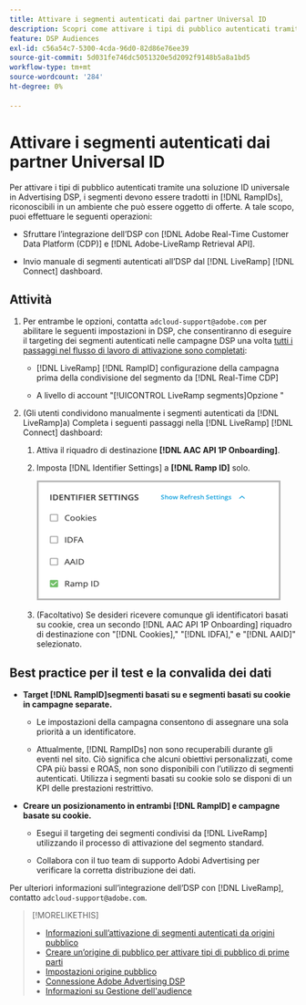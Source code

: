 ```yaml
---
title: Attivare i segmenti autenticati dai partner Universal ID
description: Scopri come attivare i tipi di pubblico autenticati tramite una soluzione ID universale.
feature: DSP Audiences
exl-id: c56a54c7-5300-4cda-96d0-82d86e76ee39
source-git-commit: 5d031fe746dc5051320e5d2092f9148b5a8a1bd5
workflow-type: tm+mt
source-wordcount: '284'
ht-degree: 0%

---
```


# Attivare i segmenti autenticati dai partner Universal ID

Per attivare i tipi di pubblico autenticati tramite una soluzione ID universale in Advertising DSP, i segmenti devono essere tradotti in [!DNL RampIDs], riconoscibili in un ambiente che può essere oggetto di offerte. A tale scopo, puoi effettuare le seguenti operazioni:

* Sfruttare l’integrazione dell’DSP con [!DNL Adobe Real-Time Customer Data Platform (CDP)] e [!DNL Adobe-LiveRamp Retrieval API].

* Invio manuale di segmenti autenticati all’DSP dal [!DNL LiveRamp] [!DNL Connect] dashboard.

## Attività

1. Per entrambe le opzioni, contatta `adcloud-support@adobe.com` per abilitare le seguenti impostazioni in DSP, che consentiranno di eseguire il targeting dei segmenti autenticati nelle campagne DSP una volta [tutti i passaggi nel flusso di lavoro di attivazione sono completati](source-adobe-rtcdp.md):

   * [!DNL LiveRamp] [!DNL RampID] configurazione della campagna prima della condivisione del segmento da [!DNL Real-Time CDP]

   * A livello di account &quot;[!UICONTROL LiveRamp segments]Opzione &quot;

1. (Gli utenti condividono manualmente i segmenti autenticati da [!DNL LiveRamp]a) Completa i seguenti passaggi nella [!DNL LiveRamp] [!DNL Connect] dashboard:

   1. Attiva il riquadro di destinazione **[!DNL AAC API 1P Onboarding]**.

   1. Imposta [!DNL Identifier Settings] a **[!DNL Ramp ID]** solo.

      ![Impostazioni identificatore](/help/dsp/assets/liveramp-tile-settings.png)

   1. (Facoltativo) Se desideri ricevere comunque gli identificatori basati su cookie, crea un secondo [!DNL AAC API 1P Onboarding] riquadro di destinazione con &quot;[!DNL Cookies],&quot; &quot;[!DNL IDFA],&quot; e &quot;[!DNL AAID]&quot; selezionato.

## Best practice per il test e la convalida dei dati

* **Target [!DNL RampID]segmenti basati su e segmenti basati su cookie in campagne separate.**

   * Le impostazioni della campagna consentono di assegnare una sola priorità a un identificatore.

   * Attualmente, [!DNL RampIDs] non sono recuperabili durante gli eventi nel sito. Ciò significa che alcuni obiettivi personalizzati, come CPA più bassi e ROAS, non sono disponibili con l’utilizzo di segmenti autenticati. Utilizza i segmenti basati su cookie solo se disponi di un KPI delle prestazioni restrittivo.

* **Creare un posizionamento in entrambi [!DNL RampID] e campagne basate su cookie.**

   * Esegui il targeting dei segmenti condivisi da [!DNL LiveRamp] utilizzando il processo di attivazione del segmento standard.

   * Collabora con il tuo team di supporto Adobi Advertising per verificare la corretta distribuzione dei dati.

Per ulteriori informazioni sull’integrazione dell’DSP con [!DNL LiveRamp], contatto `adcloud-support@adobe.com`.

>[!MORELIKETHIS]
>
>* [Informazioni sull’attivazione di segmenti autenticati da origini pubblico](source-about.md)
>* [Creare un’origine di pubblico per attivare tipi di pubblico di prime parti](source-create.md)
>* [Impostazioni origine pubblico](source-settings.md)
>* [Connessione Adobe Advertising DSP](https://experienceleague.adobe.com/docs/experience-platform/destinations/catalog/advertising/adobe-advertising-cloud-connection.html)
>* [Informazioni su Gestione dell&#39;audience](/help/dsp/audiences/audience-about.md)

